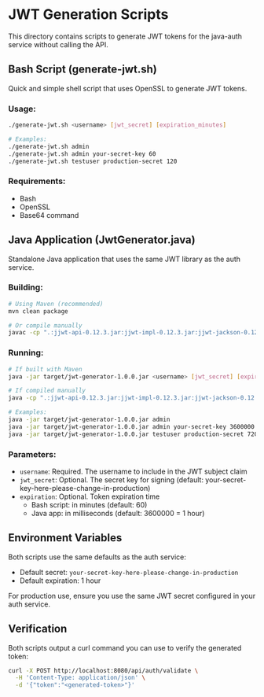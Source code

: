# JWT Generation Scripts

This directory contains scripts to generate JWT tokens for the java-auth service without calling the API.

## Bash Script (generate-jwt.sh)

Quick and simple shell script that uses OpenSSL to generate JWT tokens.

### Usage:
```bash
./generate-jwt.sh <username> [jwt_secret] [expiration_minutes]

# Examples:
./generate-jwt.sh admin
./generate-jwt.sh admin your-secret-key 60
./generate-jwt.sh testuser production-secret 120
```

### Requirements:
- Bash
- OpenSSL
- Base64 command

## Java Application (JwtGenerator.java)

Standalone Java application that uses the same JWT library as the auth service.

### Building:
```bash
# Using Maven (recommended)
mvn clean package

# Or compile manually
javac -cp ".:jjwt-api-0.12.3.jar:jjwt-impl-0.12.3.jar:jjwt-jackson-0.12.3.jar:jackson-databind-2.15.2.jar:jackson-core-2.15.2.jar:jackson-annotations-2.15.2.jar" JwtGenerator.java
```

### Running:
```bash
# If built with Maven
java -jar target/jwt-generator-1.0.0.jar <username> [jwt_secret] [expiration_ms]

# If compiled manually
java -cp ".:jjwt-api-0.12.3.jar:jjwt-impl-0.12.3.jar:jjwt-jackson-0.12.3.jar:jackson-databind-2.15.2.jar:jackson-core-2.15.2.jar:jackson-annotations-2.15.2.jar" JwtGenerator <username> [jwt_secret] [expiration_ms]

# Examples:
java -jar target/jwt-generator-1.0.0.jar admin
java -jar target/jwt-generator-1.0.0.jar admin your-secret-key 3600000
java -jar target/jwt-generator-1.0.0.jar testuser production-secret 7200000
```

### Parameters:
- `username`: Required. The username to include in the JWT subject claim
- `jwt_secret`: Optional. The secret key for signing (default: your-secret-key-here-please-change-in-production)
- `expiration`: Optional. Token expiration time
  - Bash script: in minutes (default: 60)
  - Java app: in milliseconds (default: 3600000 = 1 hour)

## Environment Variables

Both scripts use the same defaults as the auth service:
- Default secret: `your-secret-key-here-please-change-in-production`
- Default expiration: 1 hour

For production use, ensure you use the same JWT secret configured in your auth service.

## Verification

Both scripts output a curl command you can use to verify the generated token:
```bash
curl -X POST http://localhost:8080/api/auth/validate \
  -H 'Content-Type: application/json' \
  -d '{"token":"<generated-token>"}'
```
